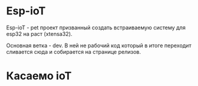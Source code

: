 # Esp-ioT
Esp-ioT - pet проект призванный создать встраиваемую систему для esp32 на раст (xtensa32).

Основная ветка - dev. В ней не рабочий код который в итоге переходит сливается сюда и собирается на странице релизов.

# Касаемо ioT